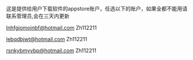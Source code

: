 这是提供给用户下载软件的appstore账户，任选以下的账户，如果全都不能用请联系管理员,会在三天内更新


lnhfgiomojnbf@hotmail.com 
Zh112211 

lebqdbjwt@hotmail.com 
Zh112211 

rsnkybmyvbp@hotmail.com 
Zh112211


